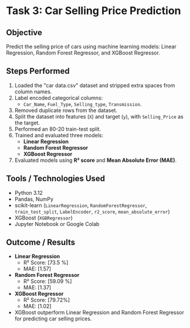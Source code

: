 # Task 3: Car Selling Price Prediction

## Objective
Predict the selling price of cars using machine learning models: Linear Regression, Random Forest Regressor, and XGBoost Regressor.

## Steps Performed
1. Loaded the "car data.csv" dataset and stripped extra spaces from column names.
2. Label encoded categorical columns:
   - `Car_Name`, `Fuel_Type`, `Selling_type`, `Transmission`.
3. Removed duplicate rows from the dataset.
4. Split the dataset into features (`X`) and target (`y`), with `Selling_Price` as the target.
5. Performed an 80-20 train-test split.
6. Trained and evaluated three models:
   - **Linear Regression**
   - **Random Forest Regressor**
   - **XGBoost Regressor**
7. Evaluated models using **R² score** and **Mean Absolute Error (MAE)**.

## Tools / Technologies Used
- Python 3.12
- Pandas, NumPy  
- scikit-learn (`LinearRegression`, `RandomForestRegressor`, `train_test_split`, `LabelEncoder`, `r2_score`, `mean_absolute_error`)  
- XGBoost (`XGBRegressor`)  
- Jupyter Notebook or Google Colab  

## Outcome / Results
- **Linear Regression**
  - R² Score: [73.5 %]  
  - MAE: [1.57]  
- **Random Forest Regressor**
  - R² Score: [59.09 %]
  - MAE: [1.37]  
- **XGBoost Regressor**
  - R² Score: [79.72%]  
  - MAE: [1.02]  
- XGBoost outperform Linear Regression and Random Forest Regressor for predicting car selling prices.


